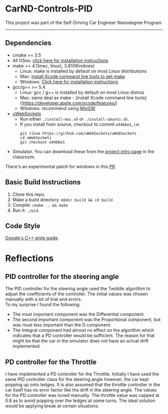 # CarND-Controls-PID
This project was part of the Self-Driving Car Engineer Nanodegree Program

---

## Dependencies

* cmake >= 3.5
 * All OSes: [click here for installation instructions](https://cmake.org/install/)
* make >= 4.1(mac, linux), 3.81(Windows)
  * Linux: make is installed by default on most Linux distributions
  * Mac: [install Xcode command line tools to get make](https://developer.apple.com/xcode/features/)
  * Windows: [Click here for installation instructions](http://gnuwin32.sourceforge.net/packages/make.htm)
* gcc/g++ >= 5.4
  * Linux: gcc / g++ is installed by default on most Linux distros
  * Mac: same deal as make - [install Xcode command line tools]((https://developer.apple.com/xcode/features/)
  * Windows: recommend using [MinGW](http://www.mingw.org/)
* [uWebSockets](https://github.com/uWebSockets/uWebSockets)
  * Run either `./install-mac.sh` or `./install-ubuntu.sh`.
  * If you install from source, checkout to commit `e94b6e1`, i.e.
    ```
    git clone https://github.com/uWebSockets/uWebSockets 
    cd uWebSockets
    git checkout e94b6e1
    ```
* Simulator. You can download these from the [project intro page](https://github.com/udacity/self-driving-car-sim/releases) in the classroom.

There's an experimental patch for windows in this [PR](https://github.com/udacity/CarND-PID-Control-Project/pull/3)

## Basic Build Instructions

1. Clone this repo.
2. Make a build directory: `mkdir build && cd build`
3. Compile: `cmake .. && make`
4. Run it: `./pid`. 

## Code Style

[Google's C++ style guide](https://google.github.io/styleguide/cppguide.html).


# Reflections

## PID controller for the steering angle
The PID controller for the steering angle used the Twiddle algorithm to adjust the coefficients of the controller. The initial values was chosen manually with a lot of trial and errors.  
To my surprise I found the following:
- The most important component was the Differential component.
- The second important component was the Proportional component, but was must less important than the D component.
- The Integral component had almost no effect on the algorithm which indicates that a PD controller would be sufficient.
The reason for that might be that the car in the simulator does not have an actual drift implemented.


## PD controller for the Throttle
I have implemented a PD controller for the Throttle. 
Initially I have used the same PID controller class for the steering angle however, the car kept popping up onto ledges.
It is also assumed that the throttle controller in the car itself has no error factor like
the drift in the steering angle. The values for the PD controller was tuned manually. 
The throttle value was capped at 0.8 as to avoid popping over the ledges at some turns.
The ideal solution would be applying break at certain situations.  